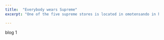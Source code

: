```yaml
---
title:  "Everybody wears Supreme"
excerpt: "One of the five supreme stores is located in omotensando in harajuku, Tokyo, and this store is a smaller one in Tokyo comparing with the other one in Shibuya."

---
```


blog 1